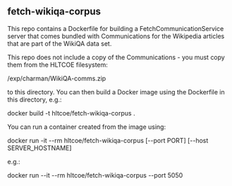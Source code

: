 fetch-wikiqa-corpus
-------------------

This repo contains a Dockerfile for building a
FetchCommunicationService server that comes bundled with
Communications for the Wikipedia articles that are part of the WikiQA
data set.

This repo does not include a copy of the Communications - you must
copy them from the HLTCOE filesystem:

  /exp/charman/WikiQA-comms.zip
  
to this directory.  You can then build a Docker image using the
Dockerfile in this directory, e.g.:

  docker build -t hltcoe/fetch-wikiqa-corpus .

You can run a container created from the image using:

  docker run -it --rm hltcoe/fetch-wikiqa-corpus [--port PORT] [--host SERVER_HOSTNAME]

e.g.:

  docker run --it --rm hltcoe/fetch-wikiqa-corpus --port 5050
